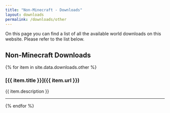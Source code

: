 ```yaml
---
title: "Non-Minecraft - Downloads"
layout: downloads
permalink: /downloads/other
---
```


On this page you can find a list of all the available world downloads on this website. Please refer to the list below.

## Non-Minecraft Downloads

{% for item in site.data.downloads.other %}

### [{{ item.title }}]({{ item.url }})

{{ item.description }}

****************
{% endfor %}
